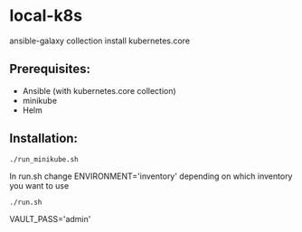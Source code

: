 # local-k8s

ansible-galaxy collection install kubernetes.core

## Prerequisites:

 * Ansible (with kubernetes.core collection)
 * minikube
 * Helm

## Installation:

```console
./run_minikube.sh
```
In run.sh change ENVIRONMENT='inventory' depending on which inventory you want to use

```console
./run.sh
```
VAULT_PASS='admin'
